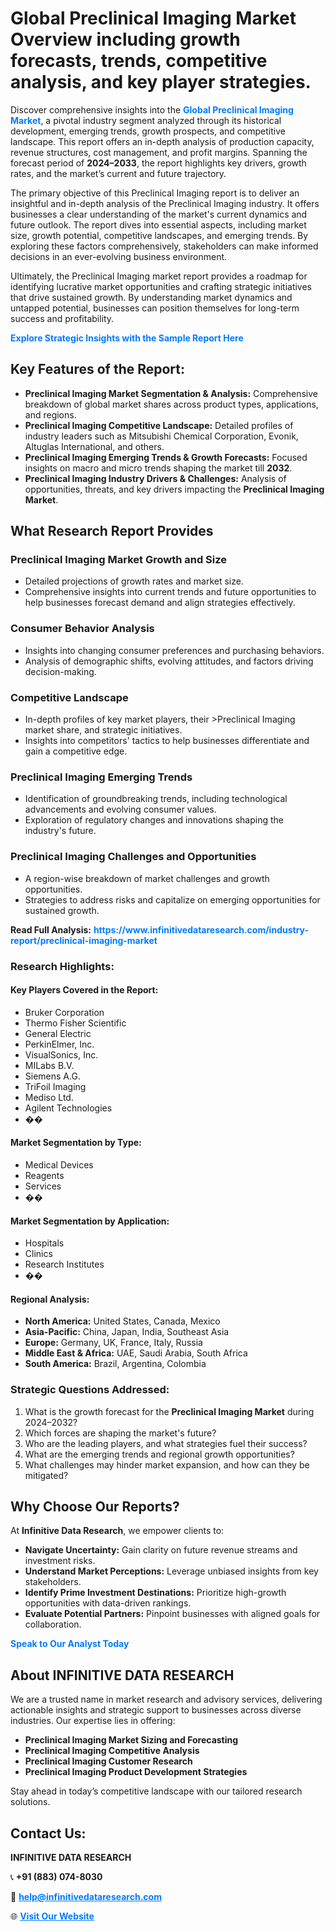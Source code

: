 <h1>Global Preclinical Imaging Market Overview including growth forecasts, trends, competitive analysis, and key player strategies.</h1>
<p>
Discover comprehensive insights into the 
<a href="https://www.infinitivedataresearch.com/industry-report/preclinical-imaging-market" rel="dofollow" style="color: #007BFF; text-decoration: none;"><strong>Global Preclinical Imaging Market</strong></a>, a pivotal industry segment analyzed through its historical development, emerging trends, growth prospects, and competitive landscape. This report offers an in-depth analysis of production capacity, revenue structures, cost management, and profit margins. Spanning the forecast period of <strong>2024–2033</strong>, the report highlights key drivers, growth rates, and the market’s current and future trajectory.
</p>
<p>
The primary objective of this Preclinical Imaging report is to deliver an insightful and in-depth analysis of the Preclinical Imaging industry. It offers businesses a clear understanding of the market's current dynamics and future outlook. The report dives into essential aspects, including market size, growth potential, competitive landscapes, and emerging trends. By exploring these factors comprehensively, stakeholders can make informed decisions in an ever-evolving business environment.
</p>
<p>
Ultimately, the Preclinical Imaging market report provides a roadmap for identifying lucrative market opportunities and crafting strategic initiatives that drive sustained growth. By understanding market dynamics and untapped potential, businesses can position themselves for long-term success and profitability.
</p>
<p>
<a href="https://www.infinitivedataresearch.com/request-sample/reportId=109167" style="color: #007BFF; text-decoration: none;"><strong>Explore Strategic Insights with the Sample Report Here</strong></a>
</p>

<h2>Key Features of the Report:</h2>
<ul>
<li><strong>Preclinical Imaging Market Segmentation & Analysis:</strong> Comprehensive breakdown of global market shares across product types, applications, and regions.</li>
<li><strong>Preclinical Imaging Competitive Landscape:</strong> Detailed profiles of industry leaders such as Mitsubishi Chemical Corporation, Evonik, Altuglas International, and others.</li>
<li><strong>Preclinical Imaging Emerging Trends & Growth Forecasts:</strong> Focused insights on macro and micro trends shaping the market till <strong>2032</strong>.</li>
<li><strong>Preclinical Imaging Industry Drivers & Challenges:</strong> Analysis of opportunities, threats, and key drivers impacting the <strong>Preclinical Imaging Market</strong>.</li>
</ul>

<h2>What Research Report Provides</h2>
<h3>Preclinical Imaging Market Growth and Size</h3>
<ul>
<li>Detailed projections of growth rates and market size.</li>
<li>Comprehensive insights into current trends and future opportunities to help businesses forecast demand and align strategies effectively.</li>
</ul>

<h3>Consumer Behavior Analysis</h3>
<ul>
<li>Insights into changing consumer preferences and purchasing behaviors.</li>
<li>Analysis of demographic shifts, evolving attitudes, and factors driving decision-making.</li>
</ul>

<h3>Competitive Landscape</h3>
<ul>
<li>In-depth profiles of key market players, their >Preclinical Imaging market share, and strategic initiatives.</li>
<li>Insights into competitors' tactics to help businesses differentiate and gain a competitive edge.</li>
</ul>

<h3>Preclinical Imaging Emerging Trends</h3>
<ul>
<li>Identification of groundbreaking trends, including technological advancements and evolving consumer values.</li>
<li>Exploration of regulatory changes and innovations shaping the industry's future.</li>
</ul>

<h3>Preclinical Imaging Challenges and Opportunities</h3>
<ul>
<li>A region-wise breakdown of market challenges and growth opportunities.</li>
<li>Strategies to address risks and capitalize on emerging opportunities for sustained growth.</li>
</ul>
<p><strong>Read Full Analysis:</strong> <a href="https://www.infinitivedataresearch.com/industry-report/preclinical-imaging-market" rel="dofollow" style="color: #007BFF; text-decoration: none;"><strong>https://www.infinitivedataresearch.com/industry-report/preclinical-imaging-market</strong></a></p>
<h3>Research Highlights:</h3>
<h4>Key Players Covered in the Report:</h4>
<ul><li>Bruker Corporation</li><li>Thermo Fisher Scientific</li><li>General Electric</li><li>PerkinElmer, Inc.</li><li>VisualSonics, Inc.</li><li>MILabs B.V.</li><li>Siemens A.G.</li><li>TriFoil Imaging</li><li>Mediso Ltd.</li><li>Agilent Technologies</li><li>��</li></ul>
<h4>Market Segmentation by Type:</h4>
<ul><li>Medical Devices</li><li>Reagents</li><li>Services</li><li>��</li></ul>
<h4>Market Segmentation by Application:</h4>
<ul><li>Hospitals</li><li>Clinics</li><li>Research Institutes</li><li>��</li></ul>

<h4>Regional Analysis:</h4>
<ul>
<li><strong>North America:</strong> United States, Canada, Mexico</li>
<li><strong>Asia-Pacific:</strong> China, Japan, India, Southeast Asia</li>
<li><strong>Europe:</strong> Germany, UK, France, Italy, Russia</li>
<li><strong>Middle East & Africa:</strong> UAE, Saudi Arabia, South Africa</li>
<li><strong>South America:</strong> Brazil, Argentina, Colombia</li>
</ul>

<h3>Strategic Questions Addressed:</h3>
<ol>
<li>What is the growth forecast for the <strong>Preclinical Imaging Market</strong> during 2024–2032?</li>
<li>Which forces are shaping the market's future?</li>
<li>Who are the leading players, and what strategies fuel their success?</li>
<li>What are the emerging trends and regional growth opportunities?</li>
<li>What challenges may hinder market expansion, and how can they be mitigated?</li>
</ol>

<h2>Why Choose Our Reports?</h2>
<p>At <strong>Infinitive Data Research</strong>, we empower clients to:</p>
<ul>
<li><strong>Navigate Uncertainty:</strong> Gain clarity on future revenue streams and investment risks.</li>
<li><strong>Understand Market Perceptions:</strong> Leverage unbiased insights from key stakeholders.</li>
<li><strong>Identify Prime Investment Destinations:</strong> Prioritize high-growth opportunities with data-driven rankings.</li>
<li><strong>Evaluate Potential Partners:</strong> Pinpoint businesses with aligned goals for collaboration.</li>
</ul>
<p><a href="https://www.infinitivedataresearch.com/industry-report/preclinical-imaging-market" rel="dofollow" style="color: #007BFF; text-decoration: none;"><strong>Speak to Our Analyst Today</strong></a></p>

<h2>About INFINITIVE DATA RESEARCH</h2>
<p>We are a trusted name in market research and advisory services, delivering actionable insights and strategic support to businesses across diverse industries. Our expertise lies in offering:</p>
<ul>
<li><strong>Preclinical Imaging Market Sizing and Forecasting</strong></li>
<li><strong>Preclinical Imaging Competitive Analysis</strong></li>
<li><strong>Preclinical Imaging Customer Research</strong></li>
<li><strong>Preclinical Imaging Product Development Strategies</strong></li>
</ul>
<p>Stay ahead in today’s competitive landscape with our tailored research solutions.</p>

<h2>Contact Us:</h2>
<p><strong>INFINITIVE DATA RESEARCH</strong></p>
<p>📞 <strong>+91 (883) 074-8030</strong></p>
<p>📧 <strong><a href="mailto:help@infinitivedataresearch.com" style="color: #007BFF;">help@infinitivedataresearch.com</a></strong></p>
<p>🌐 <strong><a href="https://www.infinitivedataresearch.com" rel="dofollow" style="color: #007BFF;">Visit Our Website</a></strong></p>